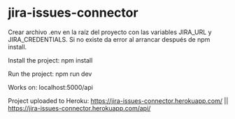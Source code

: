 # jira-issues-connector

Crear archivo .env en la raíz del proyecto con las variables JIRA_URL y JIRA_CREDENTIALS. Si no existe da error al arrancar después de npm install.

Install the project: npm install

Run the project: npm run dev

Works on: localhost:5000/api

Project uploaded to Heroku: https://jira-issues-connector.herokuapp.com/ || https://jira-issues-connector.herokuapp.com/api/
